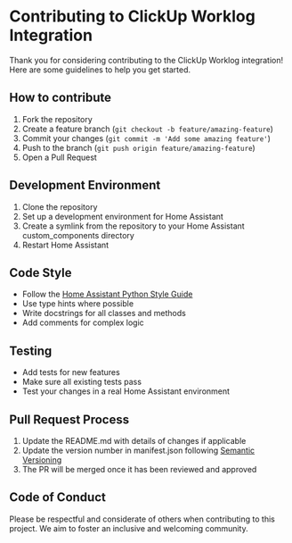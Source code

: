 # Contributing to ClickUp Worklog Integration

Thank you for considering contributing to the ClickUp Worklog integration! Here are some guidelines to help you get started.

## How to contribute

1. Fork the repository
2. Create a feature branch (`git checkout -b feature/amazing-feature`)
3. Commit your changes (`git commit -m 'Add some amazing feature'`)
4. Push to the branch (`git push origin feature/amazing-feature`)
5. Open a Pull Request

## Development Environment

1. Clone the repository
2. Set up a development environment for Home Assistant
3. Create a symlink from the repository to your Home Assistant custom_components directory
4. Restart Home Assistant

## Code Style

- Follow the [Home Assistant Python Style Guide](https://developers.home-assistant.io/docs/development_guidelines)
- Use type hints where possible
- Write docstrings for all classes and methods
- Add comments for complex logic

## Testing

- Add tests for new features
- Make sure all existing tests pass
- Test your changes in a real Home Assistant environment

## Pull Request Process

1. Update the README.md with details of changes if applicable
2. Update the version number in manifest.json following [Semantic Versioning](https://semver.org/)
3. The PR will be merged once it has been reviewed and approved

## Code of Conduct

Please be respectful and considerate of others when contributing to this project. We aim to foster an inclusive and welcoming community.

